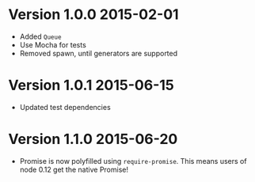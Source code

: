 # Version 1.0.0 2015-02-01

* Added `Queue`
* Use Mocha for tests
* Removed spawn, until generators are supported

# Version 1.0.1 2015-06-15

* Updated test dependencies

# Version 1.1.0 2015-06-20

* Promise is now polyfilled using `require-promise`.  This means users of node 0.12 get the native Promise!